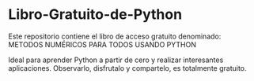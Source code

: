 # Libro-Gratuito-de-Python
Este repositorio contiene el libro de acceso gratuito denominado: METODOS NUMÉRICOS PARA TODOS USANDO PYTHON

Ideal para aprender Python a partir de cero y realizar interesantes aplicaciones. Observarlo, disfrutalo y compartelo, es totalmente gratuito. 
